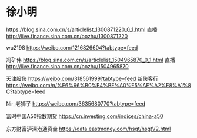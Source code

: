 
# 徐小明
https://blog.sina.com.cn/s/articlelist_1300871220_0_1.html
直播
http://live.finance.sina.com.cn/bozhu/1300871220

wu2198
https://weibo.com/1216826604?tabtype=feed

冯矿伟
https://blog.sina.com.cn/s/articlelist_1504965870_0_1.html
直播
http://live.finance.sina.com.cn/bozhu/1504965870

天津股侠
https://weibo.com/318561999?tabtype=feed
新侠客行
https://weibo.com/n/%E6%96%B0%E4%BE%A0%E5%AE%A2%E8%A1%8C?tabtype=feed

Nir_老狮子
https://weibo.com/3635680770?tabtype=feed

富时中国A50指数期货
https://cn.investing.com/indices/china-a50

东方财富沪深港通资金
https://data.eastmoney.com/hsgt/hsgtV2.html
